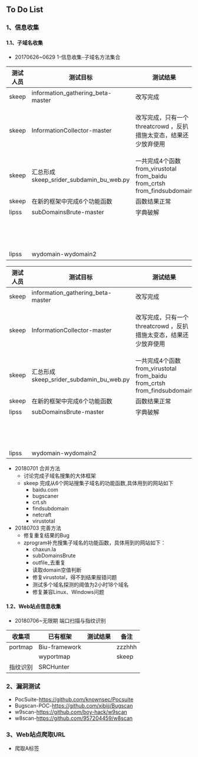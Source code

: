 ## To Do List

### 1、信息收集

#### 1.1、子域名收集

- 20170626~0629 1-信息收集-子域名方法集合



| 测试人员 | 测试目标                                 | 测试结果                                                     | 备注                                                         |
| -------- | ---------------------------------------- | ------------------------------------------------------------ | ------------------------------------------------------------ |
| skeep    | information_gathering_beta-master        | 改写完成                                                     | 主要是利用百度搜索引擎来查询子域名 ,<https://www.baidu.com/s?wd=site:%s&pn=%d&oq=site>: |
| skeep    | InformationCollector-master              | 改写完成，只有一个threatcrowd ，反扒措施太变态，结果还少放弃使用 | 用到的四个查询子域名的站点：  [[<https://www.virustotal.com/ui/domains/baidu.com/subdomains?limit=30]][[https://crt.sh/>]]  [[<https://www.threatcrowd.org/graphHtml.php?domain=baidu.com]]/(丢弃/)>  [[<https://findsubdomains.com/subdomains-of/baidu.com>]] |
| skeep    | 汇总形成 skeep_srider_subdamin_bu_web.py | 一共完成4个函数    from_virustotal   from_baidu   from_crtsh   from_findsubdomain | 四个函数得到的子域名结果写入到output_subdomain.txt中         |
| skeep    | 在新的框架中完成6个功能函数              | 函数结果正常                                                 | 晚上lipss发来新的可以查询的网站，后续处理                    |
| lipss    | subDomainsBrute-master                   | 字典破解                                                     | 使用DNSPOD:182.254.116.116\119.29.29.29                      |
|          |                                          |                                                              | 阿里云的公共DNS:223.5.5.5\223.6.6.6                          |
|          |                                          |                                                              | 进行查询，使用字典暴力破解域名，字典路径：dict/next_sub_full.txt、dict/next_sub.txt |
| lipss    | wydomain-wydomain2                       |                                                              | 拆解完成                                                     |

 


| 测试人员 | 测试目标                          | 测试结果 |  备注|
| -------- | --------------------------------- | -------- | --------|
| skeep    | information_gathering_beta-master |  改写完成 |  主要是利用百度搜索引擎来查询子域名 ,https://www.baidu.com/s?wd=site:%s&pn=%d&oq=site:
| skeep    | InformationCollector-master       | 改写完成，只有一个threatcrowd ，反扒措施太变态，结果还少放弃使用  |    用到的四个查询子域名的站点：  [[https://www.virustotal.com/ui/domains/baidu.com/subdomains?limit=30]][[https://crt.sh/]]  [[https://www.threatcrowd.org/graphHtml.php?domain=baidu.com]]/(丢弃/)  [[https://findsubdomains.com/subdomains-of/baidu.com]]                                         |
|skeep     |汇总形成 skeep_srider_subdamin_bu_web.py       |一共完成4个函数    from_virustotal   from_baidu   from_crtsh   from_findsubdomain |四个函数得到的子域名结果写入到output_subdomain.txt中|
|skeep| 在新的框架中完成6个功能函数|函数结果正常|晚上lipss发来新的可以查询的网站，后续处理|
| lipss    | subDomainsBrute-master            | 字典破解 | 使用DNSPOD:182.254.116.116\119.29.29.29
|          |                                   |          | 阿里云的公共DNS:223.5.5.5\223.6.6.6
|          |                                   |          | 进行查询，使用字典暴力破解域名，字典路径：dict/next_sub_full.txt、dict/next_sub.txt |
| lipss    | wydomain-wydomain2                |          |                                                                                                            |

- 20180701 合并方法
    - 讨论完成子域名搜集的大体框架
    - skeep 完成从6个网站搜集子域名的功能函数,具体用到的网站如下
        - baidu.com
        - bugscaner
        - crt.sh
        - findsubdomain
        - netcraft
        - virustotal
- 20180703 完善方法
    - 修复重复结果的Bug
	- zprogram补充搜集子域名的功能函数，具体用到的网站如下：
        - chaxun.la
        - subDomainsBrute
        - outfile_去重复
        - 读取domain空值判断
		- 修复virustotal，得不到结果报错问题
		- 测试多个域名探测的阈值为2小时18个域名
		- 修复兼容Linux、Windows问题

#### 1.2、Web站点信息收集
- 20180706~无限期 端口扫描与指纹识别




| 收集项 | 已有框架                          | 测试结果 |  备注                                                                                                      |
| -------- | --------------------------------- | -------- | --------   |
| portmap |Biu-framework                       |  |zzzhhh|
|  |wyportmap                           |  |skeep|
| 指纹识别 |SRCHunter | ||



### 2、漏洞测试

- PocSuite-https://github.com/knownsec/Pocsuite
- Bugscan-POC-https://github.com/xibijj/Bugscan
- w9scan-https://github.com/boy-hack/w9scan
- w8scan-https://github.com/957204459/w8scan

### 3、Web站点爬取URL

- 爬取A标签

